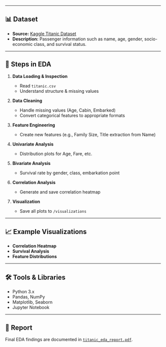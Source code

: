 
---

## 📊 Dataset
- **Source:** [Kaggle Titanic Dataset](https://www.kaggle.com/c/titanic/data)
- **Description:** Passenger information such as name, age, gender, socio-economic class, and survival status.

---

## 🚀 Steps in EDA
1. **Data Loading & Inspection**
   - Read `titanic.csv`
   - Understand structure & missing values

2. **Data Cleaning**
   - Handle missing values (Age, Cabin, Embarked)
   - Convert categorical features to appropriate formats

3. **Feature Engineering**
   - Create new features (e.g., Family Size, Title extraction from Name)

4. **Univariate Analysis**
   - Distribution plots for Age, Fare, etc.

5. **Bivariate Analysis**
   - Survival rate by gender, class, embarkation point

6. **Correlation Analysis**
   - Generate and save correlation heatmap

7. **Visualization**
   - Save all plots to `/visualizations`

---

## 📈 Example Visualizations
- **Correlation Heatmap**
- **Survival Analysis**
- **Feature Distributions**

---

## 🛠️ Tools & Libraries
- Python 3.x
- Pandas, NumPy
- Matplotlib, Seaborn
- Jupyter Notebook

---

## 📜 Report
Final EDA findings are documented in [`titanic_eda_report.pdf`](titanic_eda_report.pdf).

